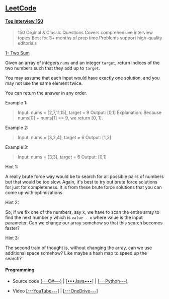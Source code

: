 ## [LeetCode](https://leetcode.com)

#### [Top Interview 150](https://leetcode.com/studyplan/top-interview-150/)

> 150 Orginal & Classic Questions Covers comprehensive interview topics
Best for 3+ months of prep time
Problems support high-quality editorials

[1- Two Sum](https://leetcode.com/problems/two-sum/?envType=study-plan-v2&envId=top-interview-150)

Given an array of integers `nums` and an integer `target`, return indices of the two numbers such that they add up to `target`.

You may assume that each input would have exactly one solution, and you may not use the same element twice.

You can return the answer in any order.


Example 1:

> Input: nums = [2,7,11,15], target = 9
Output: [0,1]
Explanation: Because nums[0] + nums[1] == 9, we return [0, 1].


Example 2:

> Input: nums = [3,2,4], target = 6
Output: [1,2]


Example 3:

> Input: nums = [3,3], target = 6
Output: [0,1]

Hint 1:

A really brute force way would be to search for all possible pairs of numbers but that would be too slow. Again, it's best to try out brute force solutions for just for completeness. It is from these brute force solutions that you can come up with optimizations.

Hint 2:

So, if we fix one of the numbers, say x, we have to scan the entire array to find the next number y which is `value - x` where value is the input parameter. Can we change our array somehow so that this search becomes faster?

Hint 3:

The second train of thought is, without changing the array, can we use additional space somehow? Like maybe a hash map to speed up the search?

#### Programming

+ Source code [(---C#---)](https://github.com/b-daarr/CSharp/blob/main/LeetCode/LC15001/Program.cs)
 | [[•••Java•••]](https://github.com/b-daarr/Java/blob/main/LeetCode/LC15001/src/Main.java)
| [(---Python---)](https://github.com/b-daarr/Python/blob/main/LeetCode/LC15001/LC15001.py)

+ Video [[---YouTube---]](https://youtu.be/eXjqI17JWgI?si=tfCinx3msu5kBUmn) | [[---OneDrive---]]()